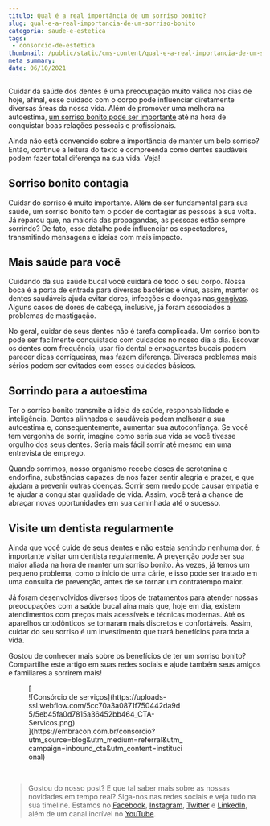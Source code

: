 ```yaml
---
titulo: Qual é a real importância de um sorriso bonito?
slug: qual-e-a-real-importancia-de-um-sorriso-bonito
categoria: saude-e-estetica
tags:
 - consorcio-de-estetica
thumbnail: /public/static/cms-content/qual-e-a-real-importancia-de-um-sorriso-bonito.jpg
meta_summary: 
date: 06/10/2021
---
```

Cuidar da saúde dos dentes é uma preocupação muito válida nos dias de hoje, afinal, esse cuidado com o corpo pode influenciar diretamente diversas áreas da nossa vida. Além de promover uma melhora na autoestima, [um sorriso bonito pode ser importante](https://www.embracon.com.br/blog/o-que-eu-preciso-saber-sobre-o-uso-do-botox-para-correcao-de-sorriso) até na hora de conquistar boas relações pessoais e profissionais.

Ainda não está convencido sobre a importância de manter um belo sorriso? Então, continue a leitura do texto e compreenda como dentes saudáveis podem fazer total diferença na sua vida. Veja!

Sorriso bonito contagia
-----------------------

Cuidar do sorriso é muito importante. Além de ser fundamental para sua saúde, um sorriso bonito tem o poder de contagiar as pessoas à sua volta. Já reparou que, na maioria das propagandas, as pessoas estão sempre sorrindo? De fato, esse detalhe pode influenciar os espectadores, transmitindo mensagens e ideias com mais impacto.

Mais saúde para você
--------------------

Cuidando da sua saúde bucal você cuidará de todo o seu corpo. Nossa boca é a porta de entrada para diversas bactérias e vírus, assim, manter os dentes saudáveis ajuda evitar dores, infecções e doenças nas[ gengivas](https://www.embracon.com.br/blog/gengivoplastia-o-que-e-e-para-quem-e-indicada). Alguns casos de dores de cabeça, inclusive, já foram associados a problemas de mastigação.

No geral, cuidar de seus dentes não é tarefa complicada. Um sorriso bonito pode ser facilmente conquistado com cuidados no nosso dia a dia. Escovar os dentes com frequência, usar fio dental e enxaguantes bucais podem parecer dicas corriqueiras, mas fazem diferença. Diversos problemas mais sérios podem ser evitados com esses cuidados básicos.

Sorrindo para a autoestima
--------------------------

Ter o sorriso bonito transmite a ideia de saúde, responsabilidade e inteligência. Dentes alinhados e saudáveis podem melhorar a sua autoestima e, consequentemente, aumentar sua autoconfiança. Se você tem vergonha de sorrir, imagine como seria sua vida se você tivesse orgulho dos seus dentes. Seria mais fácil sorrir até mesmo em uma entrevista de emprego.

Quando sorrimos, nosso organismo recebe doses de serotonina e endorfina, substâncias capazes de nos fazer sentir alegria e prazer, e que ajudam a prevenir outras doenças. Sorrir sem medo pode causar empatia e te ajudar a conquistar qualidade de vida. Assim, você terá a chance de abraçar novas oportunidades em sua caminhada até o sucesso.

Visite um dentista regularmente
-------------------------------

Ainda que você cuide de seus dentes e não esteja sentindo nenhuma dor, é importante visitar um dentista regularmente. A prevenção pode ser sua maior aliada na hora de manter um sorriso bonito. Às vezes, já temos um pequeno problema, como o início de uma cárie, e isso pode ser tratado em uma consulta de prevenção, antes de se tornar um contratempo maior.

Já foram desenvolvidos diversos tipos de tratamentos para atender nossas preocupações com a saúde bucal aina mais que, hoje em dia, existem atendimentos com preços mais acessíveis e técnicas modernas. Até os aparelhos ortodônticos se tornaram mais discretos e confortáveis. Assim, cuidar do seu sorriso é um investimento que trará benefícios para toda a vida.

Gostou de conhecer mais sobre os benefícios de ter um sorriso bonito? Compartilhe este artigo em suas redes sociais e ajude também seus amigos e familiares a sorrirem mais!

<figure class="w-richtext-figure-type-image w-richtext-align-center" style="max-width:310px">[<div>![Consórcio de serviços](https://uploads-ssl.webflow.com/5cc70a3a0871f750442da9d5/5eb45fa0d7815a36452bb464_CTA-Servicos.png)</div>](https://embracon.com.br/consorcio?utm_source=blog&utm_medium=referral&utm_campaign=inbound_cta&utm_content=institucional)</figure>‍

> Gostou do nosso post? E que tal saber mais sobre as nossas novidades em tempo real? Siga-nos nas redes sociais e veja tudo na sua timeline. Estamos no [Facebook](https://www.facebook.com/embracon/), [Instagram](https://www.instagram.com/embraconoficial/), [Twitter](https://twitter.com/embracon) e [LinkedIn](https://www.linkedin.com/company/1018875/), além de um canal incrível no [YouTube](https://www.youtube.com/channel/UCL-Y0mv9zc73Iek48NLUBzQ).
